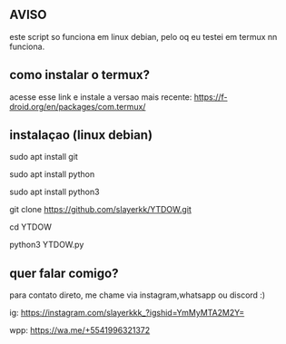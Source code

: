AVISO
-
este script so funciona em linux debian, pelo oq eu testei em termux nn funciona.

como instalar o termux?
-
acesse esse link e instale a versao mais recente: https://f-droid.org/en/packages/com.termux/


instalaçao  (linux debian)
-
sudo apt install git

sudo apt install python

sudo apt install python3

git clone https://github.com/slayerkk/YTDOW.git

cd YTDOW

python3 YTDOW.py

quer falar comigo?
-
para contato direto, me chame via instagram,whatsapp ou discord :)

ig: https://instagram.com/slayerkkk_?igshid=YmMyMTA2M2Y=

wpp: https://wa.me/+5541996321372
